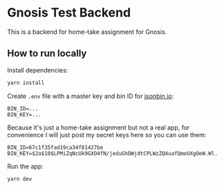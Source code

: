 # Gnosis Test Backend

This is a backend for home-take assignment for Gnosis.

## How to run locally

Install dependencies:

```sh
yarn install
```

Create `.env` file with a master key and bin ID for [jsonbin.io](https://jsonbin.io):

```
BIN_ID=...
BIN_KEY=...
```

Because it's just a home-take assignment but not a real app, for convenience I will just post my secret keys here so you can use them:

```
BIN_ID=67c1f35fad19ca34f81427be
BIN_KEY=$2a$10$LPMiZqNcUk9GXO4fN/jeduGhDWjdtCPLWzZQ4uafQmoUXgOeW.Wl.
```

Run the app:

```sh
yarn dev
```

